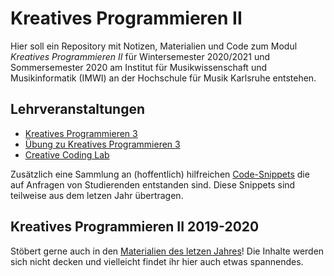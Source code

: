 # Kreatives Programmieren II

Hier soll ein Repository mit Notizen, Materialien und Code zum Modul *Kreatives Programmieren II* für Wintersemester 2020/2021 und Sommersemester 2020 am Institut für Musikwissenschaft und Musikinformatik (IMWI) an der Hochschule für Musik Karlsruhe entstehen.

## Lehrveranstaltungen

* [Kreatives Programmieren 3](KP3)
* [Übung zu Kreatives Programmieren 3](UEB3)
* [Creative Coding Lab](CCL)

Zusätzlich eine Sammlung an (hoffentlich) hilfreichen [Code-Snippets](FAQ) die auf Anfragen von Studierenden entstanden sind. Diese Snippets sind teilweise aus dem letzen Jahr übertragen.

## Kreatives Programmieren II 2019-2020

Stöbert gerne auch in den [Materialien des letzen Jahres](https://github.com/cappelnord/Kreatives-Programmieren-II-2019-2020)! Die Inhalte werden sich nicht decken und vielleicht findet ihr hier auch etwas spannendes.